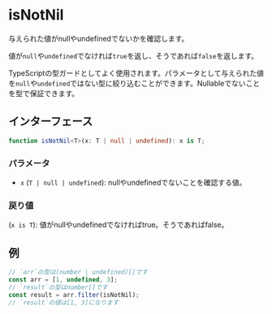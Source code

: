 # isNotNil

与えられた値がnullやundefinedでないかを確認します。

値が`null`や`undefined`でなければ`true`を返し、そうであれば`false`を返します。

TypeScriptの型ガードとしてよく使用されます。パラメータとして与えられた値を`null`や`undefined`ではない型に絞り込むことができます。Nullableでないことを型で保証できます。

## インターフェース

```typescript
function isNotNil<T>(x: T | null | undefined): x is T;
```

### パラメータ

- `x` (`T | null | undefined`): nullやundefinedでないことを確認する値。

### 戻り値

(`x is T`): 値がnullやundefinedでなければtrue。そうであればfalse。

## 例

```typescript
// `arr`の型は(number | undefined)[]です
const arr = [1, undefined, 3];
// `result`の型はnumber[]です
const result = arr.filter(isNotNil);
// `result`の値は[1, 3]になります
```
